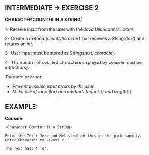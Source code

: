 <h2>INTERMEDIATE -> EXERCISE 2</h2>

**CHARACTER COUNTER IN A STRING:**

1- Receive input from the user with the *Java.Util.Scanner* library.

2- Create a *method:(countCharacter)* that receives a *String:(text)* and returns an *int*.

3- User input must be stored as *String:(text, character)*.

4- The number of counted characters displayed by console must be *int(nChars)*.

*Take into account:*
* *Prevent possible input errors by the user.*
* *Make use of loop:(for) and methods:[equals() and length()].*

<h2>EXAMPLE:</h2>

**Console:**

```
-Character Counter in a String-

Enter the Text: Jezz and Mel strolled through the park happily.
Enter Character to Count: e

The Text has: 4 'e'.
```